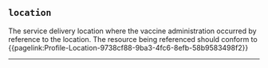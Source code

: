 ## `location`

The service delivery location where the vaccine administration occurred by reference to the location. The resource being referenced should conform to {{pagelink:Profile-Location-9738cf88-9ba3-4fc6-8efb-58b9583498f2}}

---